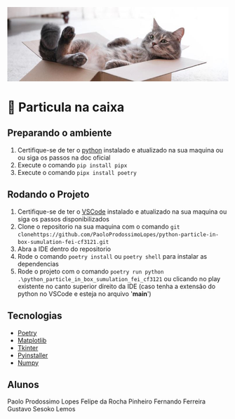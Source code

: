![gaton na caixa](./resources/gato-na-caixa.JPG)

# 🐍 Particula na caixa

## Preparando o ambiente

1. Certifique-se de ter o [python](https://www.python.org/) instalado e atualizado na sua maquina ou ou siga os passos na doc oficial
2. Execute o comando `pip install pipx`
3. Execute o comando `pipx install poetry`

## Rodando o Projeto

1. Certifique-se de ter o [VSCode](https://code.visualstudio.com/) instalado e atualizado na sua maquina ou siga os passos disponibilizados
2. Clone o repositorio na sua maquina com o comando `git clonehttps://github.com/PaoloProdossimoLopes/python-particle-in-box-sumulation-fei-cf3121.git`
3. Abra a IDE dentro do repositorio
4. Rode o comando `poetry install` ou `poetry shell` para instalar as dependencias
5. Rode o projeto com o comando `poetry run python .\python_particle_in_box_sumulation_fei_cf3121` ou clicando no play existente no canto superior direito da IDE (caso tenha a extensão do python no VSCode e esteja no arquivo '__main__')

## Tecnologias

- [Poetry](https://python-poetry.org/)
- [Matplotlib](https://matplotlib.org/)
- [Tkinter](https://docs.python.org/3/library/tkinter.html)
- [Pyinstaller](https://pyinstaller.org/en/stable/)
- [Numpy](https://numpy.org/)

## Alunos

Paolo Prodossimo Lopes
Felipe da Rocha Pinheiro
Fernando Ferreira
Gustavo Sesoko Lemos
